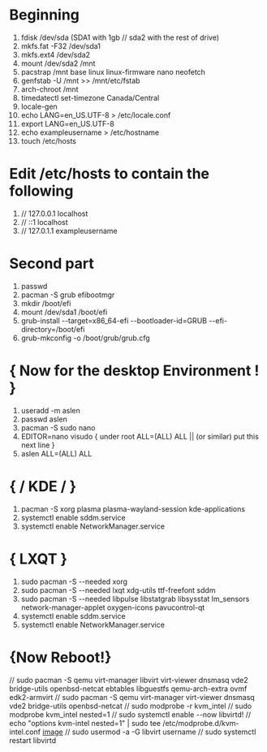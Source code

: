# Beginning
1. fdisk /dev/sda     (SDA1 with 1gb // sda2 with the rest of drive)
2. mkfs.fat -F32 /dev/sda1
3. mkfs.ext4 /dev/sda2
4. mount /dev/sda2 /mnt 
5. pacstrap /mnt base linux linux-firmware nano neofetch
6. genfstab -U /mnt >> /mnt/etc/fstab
7. arch-chroot /mnt
8. timedatectl set-timezone Canada/Central
9. locale-gen
10. echo LANG=en_US.UTF-8 > /etc/locale.conf
11. export LANG=en_US.UTF-8
12. echo exampleusername > /etc/hostname
13. touch /etc/hosts
# Edit /etc/hosts to contain the following  
1. // 127.0.0.1  localhost
2. // ::1        localhost
3. // 127.0.1.1  exampleusername
# Second part
1. passwd
2. pacman -S grub efibootmgr
3. mkdir /boot/efi
4. mount /dev/sda1 /boot/efi
5. grub-install --target=x86_64-efi --bootloader-id=GRUB --efi-directory=/boot/efi
6. grub-mkconfig -o /boot/grub/grub.cfg
# { Now for the desktop Environment ! }
1. useradd -m aslen
2. passwd aslen
3. pacman -S sudo nano
4. EDITOR=nano visudo
 { under root ALL=(ALL) ALL || (or similar) put this next line }
5. aslen ALL=(ALL) ALL
# { / KDE / }
1. pacman -S xorg plasma plasma-wayland-session kde-applications 
2. systemctl enable sddm.service
3. systemctl enable NetworkManager.service
# { LXQT }
1. sudo pacman -S --needed xorg
2. sudo pacman -S --needed lxqt xdg-utils ttf-freefont sddm
3. sudo pacman -S --needed libpulse libstatgrab libsysstat lm_sensors network-manager-applet oxygen-icons pavucontrol-qt
4. systemctl enable sddm.service
5. systemctl enable NetworkManager.service
# {Now Reboot!}

// sudo pacman -S qemu virt-manager libvirt virt-viewer dnsmasq vde2 bridge-utils openbsd-netcat ebtables libguestfs qemu-arch-extra ovmf edk2-armvirt
// sudo pacman -S qemu virt-manager virt-viewer dnsmasq vde2 bridge-utils openbsd-netcat
// sudo modprobe -r kvm_intel
// sudo modprobe kvm_intel nested=1
// sudo systemctl enable --now libvirtd!
// echo "options kvm-intel nested=1" | sudo tee /etc/modprobe.d/kvm-intel.conf
[image](https://user-images.githubusercontent.com/99992301/163045070-87421638-5d2a-4b75-a419-f6a3bb22fe3a.png)
// sudo usermod -a -G libvirt username
// sudo systemctl restart libvirtd

